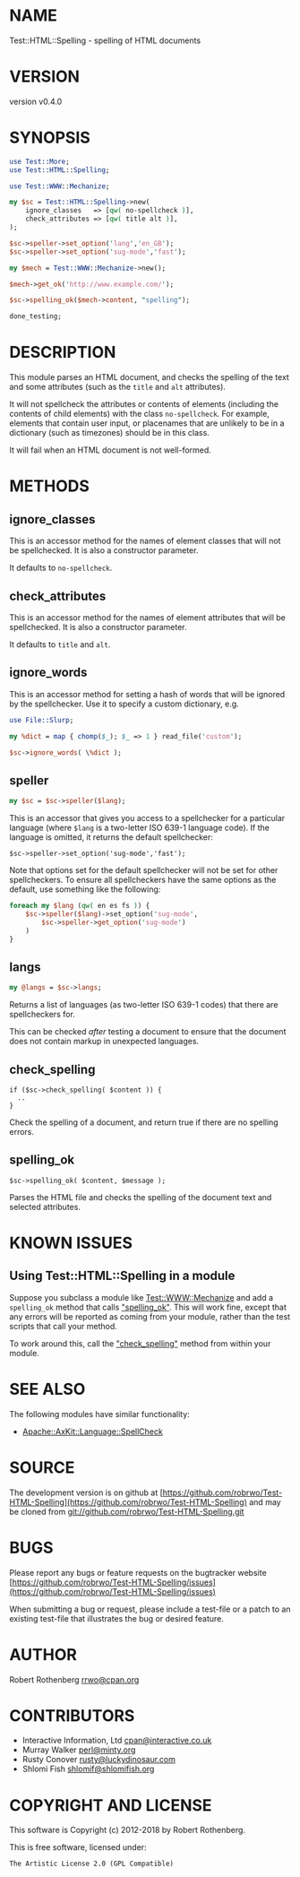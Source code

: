 # NAME

Test::HTML::Spelling - spelling of HTML documents

# VERSION

version v0.4.0

# SYNOPSIS

```perl
use Test::More;
use Test::HTML::Spelling;

use Test::WWW::Mechanize;

my $sc = Test::HTML::Spelling->new(
    ignore_classes   => [qw( no-spellcheck )],
    check_attributes => [qw( title alt )],
);

$sc->speller->set_option('lang','en_GB');
$sc->speller->set_option('sug-mode','fast');

my $mech = Test::WWW::Mechanize->new();

$mech->get_ok('http://www.example.com/');

$sc->spelling_ok($mech->content, "spelling");

done_testing;
```

# DESCRIPTION

This module parses an HTML document, and checks the spelling of the
text and some attributes (such as the `title` and `alt` attributes).

It will not spellcheck the attributes or contents of elements
(including the contents of child elements) with the class
`no-spellcheck`.  For example, elements that contain user input, or
placenames that are unlikely to be in a dictionary (such as timezones)
should be in this class.

It will fail when an HTML document is not well-formed.

# METHODS

## ignore\_classes

This is an accessor method for the names of element classes that will
not be spellchecked.  It is also a constructor parameter.

It defaults to `no-spellcheck`.

## check\_attributes

This is an accessor method for the names of element attributes that
will be spellchecked.  It is also a constructor parameter.

It defaults to `title` and `alt`.

## ignore\_words

This is an accessor method for setting a hash of words that will be
ignored by the spellchecker.  Use it to specify a custom dictionary,
e.g.

```perl
use File::Slurp;

my %dict = map { chomp($_); $_ => 1 } read_file('custom');

$sc->ignore_words( \%dict );
```

## speller

```perl
my $sc = $sc->speller($lang);
```

This is an accessor that gives you access to a spellchecker for a
particular language (where `$lang` is a two-letter ISO 639-1 language
code).  If the language is omitted, it returns the default
spellchecker:

```
$sc->speller->set_option('sug-mode','fast');
```

Note that options set for the default spellchecker will not be set for
other spellcheckers.  To ensure all spellcheckers have the same
options as the default, use something like the following:

```perl
foreach my $lang (qw( en es fs )) {
    $sc->speller($lang)->set_option('sug-mode',
        $sc->speller->get_option('sug-mode')
    )
}
```

## langs

```perl
my @langs = $sc->langs;
```

Returns a list of languages (as two-letter ISO 639-1 codes) that there
are spellcheckers for.

This can be checked _after_ testing a document to ensure that the
document does not contain markup in unexpected languages.

## check\_spelling

```
if ($sc->check_spelling( $content )) {
  ..
}
```

Check the spelling of a document, and return true if there are no
spelling errors.

## spelling\_ok

```
$sc->spelling_ok( $content, $message );
```

Parses the HTML file and checks the spelling of the document text and
selected attributes.

# KNOWN ISSUES

## Using Test::HTML::Spelling in a module

Suppose you subclass a module like [Test::WWW::Mechanize](https://metacpan.org/pod/Test::WWW::Mechanize) and add a
`spelling_ok` method that calls ["spelling\_ok"](#spelling_ok).  This will work
fine, except that any errors will be reported as coming from your
module, rather than the test scripts that call your method.

To work around this, call the ["check\_spelling"](#check_spelling) method from within
your module.

# SEE ALSO

The following modules have similar functionality:

- [Apache::AxKit::Language::SpellCheck](https://metacpan.org/pod/Apache::AxKit::Language::SpellCheck)

# SOURCE

The development version is on github at [https://github.com/robrwo/Test-HTML-Spelling](https://github.com/robrwo/Test-HTML-Spelling)
and may be cloned from [git://github.com/robrwo/Test-HTML-Spelling.git](git://github.com/robrwo/Test-HTML-Spelling.git)

# BUGS

Please report any bugs or feature requests on the bugtracker website
[https://github.com/robrwo/Test-HTML-Spelling/issues](https://github.com/robrwo/Test-HTML-Spelling/issues)

When submitting a bug or request, please include a test-file or a
patch to an existing test-file that illustrates the bug or desired
feature.

# AUTHOR

Robert Rothenberg <rrwo@cpan.org>

# CONTRIBUTORS

- Interactive Information, Ltd <cpan@interactive.co.uk>
- Murray Walker <perl@minty.org>
- Rusty Conover <rusty@luckydinosaur.com>
- Shlomi Fish <shlomif@shlomifish.org>

# COPYRIGHT AND LICENSE

This software is Copyright (c) 2012-2018 by Robert Rothenberg.

This is free software, licensed under:

```
The Artistic License 2.0 (GPL Compatible)
```
